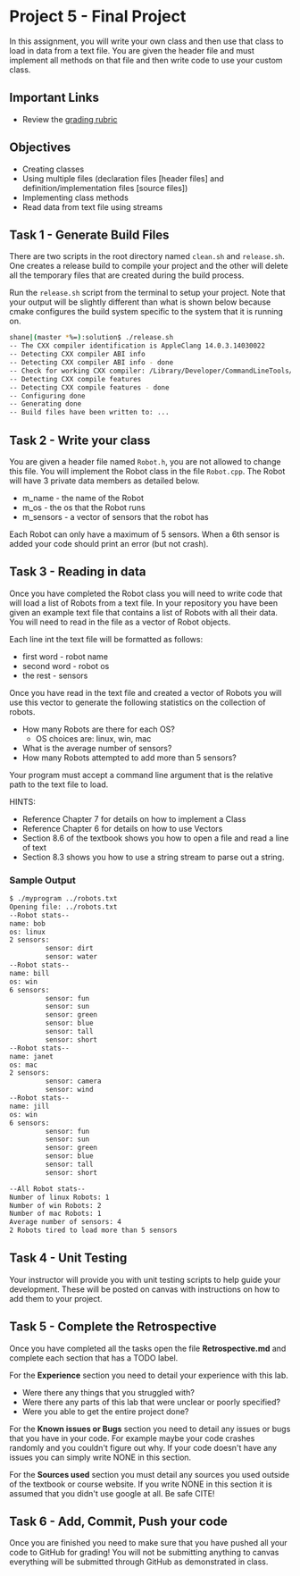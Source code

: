 # Project 5 - Final Project

In this assignment, you will write your own class and then use that class to
load in data from a text file. You are given the header file and must implement
all methods on that file and then write code to use your custom class.

## Important Links

- Review the [grading rubric](https://shanepanter.com/cs452/grading-rubric.html)

## Objectives

- Creating classes
- Using multiple files (declaration files [header files] and definition/implementation files [source files])
- Implementing class methods
- Read data from text file using streams

## Task 1 - Generate Build Files

There are two scripts in the root directory named `clean.sh` and `release.sh`.
One creates a release build to compile your project and the other will delete
all the temporary files that are created during the build process.

Run the `release.sh` script from the terminal to setup your project. Note
that your output will be slightly different than what is shown below because
cmake configures the build system specific to the system that it is running on.

```bash
shane|(master *%=):solution$ ./release.sh
-- The CXX compiler identification is AppleClang 14.0.3.14030022
-- Detecting CXX compiler ABI info
-- Detecting CXX compiler ABI info - done
-- Check for working CXX compiler: /Library/Developer/CommandLineTools/usr/bin/c++ - skipped
-- Detecting CXX compile features
-- Detecting CXX compile features - done
-- Configuring done
-- Generating done
-- Build files have been written to: ...
```

## Task 2 - Write your class

You are given a header file named `Robot.h`, you are not allowed to change this
file. You will implement the Robot class in the file `Robot.cpp`. The Robot
will have 3 private data members as detailed below.

- m_name - the name of the Robot
- m_os - the os that the Robot runs
- m_sensors - a vector of sensors that the robot has

Each Robot can only have a maximum of 5 sensors. When a 6th sensor is added
your code should print an error (but not crash).

## Task 3 - Reading in data

Once you have completed the Robot class you will need to write code that will
load a list of Robots from a text file. In your repository you have been given
an example text file that contains a list of Robots with all their data. You
will need to read in the file as a vector of Robot objects.

Each line int the text file will be formatted as follows:

- first word - robot name
- second word - robot os
- the rest - sensors

Once you have read in the text file and created a vector of Robots you will use
this vector to generate the following statistics on the collection of robots.

- How many Robots are there for each OS?
  - OS choices are: linux, win, mac
- What is the average number of sensors?
- How many Robots attempted to add more than 5 sensors?

Your program must accept a command line argument that is the relative path to
the text file to load.

HINTS:

- Reference Chapter 7 for details on how to implement a Class
- Reference Chapter 6 for details on how to use Vectors
- Section 8.6 of the textbook shows you how to open a file and read a line of
  text
- Section 8.3 shows you how to use a string stream to parse out a string.

### Sample Output

```bash
$ ./myprogram ../robots.txt
Opening file: ../robots.txt
--Robot stats--
name: bob
os: linux
2 sensors:
         sensor: dirt
         sensor: water
--Robot stats--
name: bill
os: win
6 sensors:
         sensor: fun
         sensor: sun
         sensor: green
         sensor: blue
         sensor: tall
         sensor: short
--Robot stats--
name: janet
os: mac
2 sensors:
         sensor: camera
         sensor: wind
--Robot stats--
name: jill
os: win
6 sensors:
         sensor: fun
         sensor: sun
         sensor: green
         sensor: blue
         sensor: tall
         sensor: short

--All Robot stats--
Number of linux Robots: 1
Number of win Robots: 2
Number of mac Robots: 1
Average number of sensors: 4
2 Robots tired to load more than 5 sensors
```

## Task 4 - Unit Testing

Your instructor will provide you with unit testing scripts to help guide your
development. These will be posted on canvas with instructions on how to add
them to your project.

## Task 5 - Complete the Retrospective

Once you have completed all the tasks open the file **Retrospective.md** and
complete each section that has a TODO label.

For the **Experience** section you need to detail your experience with this lab.

- Were there any things that you struggled with?
- Were there any parts of this lab that were unclear or poorly specified?
- Were you able to get the entire project done?

For the **Known issues or Bugs** section you need to detail any issues or bugs
that you have in your code. For example maybe your code crashes randomly and you
couldn't figure out why. If your code doesn't have any issues you can simply
write NONE in this section.

For the **Sources used** section you must detail any sources you used outside of
the textbook or course website. If you write NONE in this section it is assumed
that you didn't use google at all. Be safe CITE!

## Task 6 - Add, Commit, Push your code

Once you are finished you need to make sure that you have pushed all your code
to GitHub for grading! You will not be submitting anything to canvas everything
will be submitted through GitHub as demonstrated in class.
